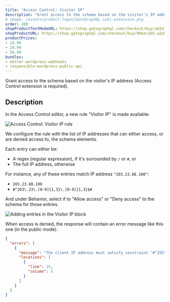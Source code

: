 ```yaml
---
title: "Access Control: Visitor IP"
description: "Grant access to the schema based on the visitor's IP address (Access Control extension is required)."
# image: /assets/product-logos/GatoGraphQL-suki-extension.png
order: 200
shopProductTestModeURL: https://shop.gatographql.com/checkout/buy/a62a717d-d0b7-4b9d-ad1b-c3ca0bdaca45
shopProductURL: https://shop.gatographql.com/checkout/buy/98eec2b5-a2a5-41a6-b962-6360ffe929b5
productPrices:
- 14.99
- 29.99
- 59.99
bundles:
- better-wordpress-webhooks
- responsible-wordpress-public-api
---
```


Grant access to the schema based on the visitor's IP address (Access Control extension is required).

## Description

In the Access Control editor, a new rule "Visitor IP" is made available:

![Access Control: Visitor IP rule](/assets/extensions/upstream-pro/acl-rule-visitor-ip.png "Access Control: Visitor IP rule")

We configure the rule with the list of IP addresses that can either access, or are denied access to, the schema elements.

Each entry can either be:

- A regex (regular expression), if it's surrounded by `/` or `#`, or
- The full IP address, otherwise

For instance, any of these entries match IP address `"203.23.88.100"`:

- `203.23.88.100`
- `#^203\.23\.[0-9]{1,3}\.[0-9]{1,3}$#`

And under Behavior, select if to "Allow access" or "Deny access" to the schema for those entries.

![Adding entries in the Visitor IP block](/assets/extensions/upstream-pro/acl-rule-visitor-ip-block.png "Adding entries in the Visitor IP block")

When access is denied, the response will contain an error message like this one (in the public mode):

```json
{
  "errors": [
    {
      "message": "The client IP address must satisfy constraint '#^255\\.[0-9]{1,3}\\.[0-9]{1,3}\\.[0-9]{1,3}$#' to access field 'karma' for type 'Comment' (your IP address is '172.19.0.2')",
      "locations": [
        {
          "line": 15,
          "column": 5
        }
      ]
    }
  ]
}
```

<!-- ## Bundles including extension

- [“All in One Toolbox for WordPress” Bundle](../../bundles/all-in-one-toolbox-for-wordpress)
- [“Responsible WordPress Public API” Bundle](../../bundles/responsible-wordpress-public-api) -->
